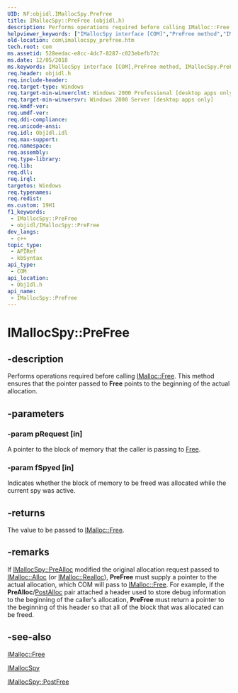 ```yaml
---
UID: NF:objidl.IMallocSpy.PreFree
title: IMallocSpy::PreFree (objidl.h)
description: Performs operations required before calling IMalloc::Free. This method ensures that the pointer passed to Free points to the beginning of the actual allocation.
helpviewer_keywords: ["IMallocSpy interface [COM]","PreFree method","IMallocSpy.PreFree","IMallocSpy::PreFree","PreFree","PreFree method [COM]","PreFree method [COM]","IMallocSpy interface","_com_imallocspy_prefree","com.imallocspy_prefree","objidl/IMallocSpy::PreFree"]
old-location: com\imallocspy_prefree.htm
tech.root: com
ms.assetid: 528eedac-e8cc-4dc7-8287-c023ebefb72c
ms.date: 12/05/2018
ms.keywords: IMallocSpy interface [COM],PreFree method, IMallocSpy.PreFree, IMallocSpy::PreFree, PreFree, PreFree method [COM], PreFree method [COM],IMallocSpy interface, _com_imallocspy_prefree, com.imallocspy_prefree, objidl/IMallocSpy::PreFree
req.header: objidl.h
req.include-header: 
req.target-type: Windows
req.target-min-winverclnt: Windows 2000 Professional [desktop apps only]
req.target-min-winversvr: Windows 2000 Server [desktop apps only]
req.kmdf-ver: 
req.umdf-ver: 
req.ddi-compliance: 
req.unicode-ansi: 
req.idl: ObjIdl.idl
req.max-support: 
req.namespace: 
req.assembly: 
req.type-library: 
req.lib: 
req.dll: 
req.irql: 
targetos: Windows
req.typenames: 
req.redist: 
ms.custom: 19H1
f1_keywords:
 - IMallocSpy::PreFree
 - objidl/IMallocSpy::PreFree
dev_langs:
 - c++
topic_type:
 - APIRef
 - kbSyntax
api_type:
 - COM
api_location:
 - ObjIdl.h
api_name:
 - IMallocSpy::PreFree
---
```


# IMallocSpy::PreFree


## -description

Performs operations required before calling <a href="/windows/desktop/api/objidl/nf-objidl-imalloc-free">IMalloc::Free</a>. This method ensures that the pointer passed to <b>Free</b> points to the beginning of the actual allocation.

## -parameters

### -param pRequest [in]

A pointer to the block of memory that the caller is passing to <a href="/windows/desktop/api/objidl/nf-objidl-imalloc-free">Free</a>.

### -param fSpyed [in]

Indicates whether the block of memory to be freed was allocated while the current spy was active.

## -returns

The value to be passed  to <a href="/windows/desktop/api/objidl/nf-objidl-imalloc-free">IMalloc::Free</a>.

## -remarks

If <a href="/windows/desktop/api/objidl/nf-objidl-imallocspy-prealloc">IMallocSpy::PreAlloc</a> modified the original allocation request passed to <a href="/windows/desktop/api/objidl/nf-objidl-imalloc-alloc">IMalloc::Alloc</a> (or <a href="/windows/desktop/api/objidl/nf-objidl-imalloc-realloc">IMalloc::Realloc</a>), <b>PreFree</b> must supply a pointer to the actual allocation, which COM will pass to <a href="/windows/desktop/api/objidl/nf-objidl-imalloc-free">IMalloc::Free</a>. For example, if the <b>PreAlloc</b>/<a href="/windows/desktop/api/objidl/nf-objidl-imallocspy-postalloc">PostAlloc</a> pair attached a header used to store debug information to the beginning of the caller's allocation, <b>PreFree</b> must return a pointer to the beginning of this header so that all of the block that was allocated can be freed.

## -see-also

<a href="/windows/desktop/api/objidl/nf-objidl-imalloc-free">IMalloc::Free</a>



<a href="/windows/desktop/api/objidl/nn-objidl-imallocspy">IMallocSpy</a>



<a href="/windows/desktop/api/objidl/nf-objidl-imallocspy-postfree">IMallocSpy::PostFree</a>

